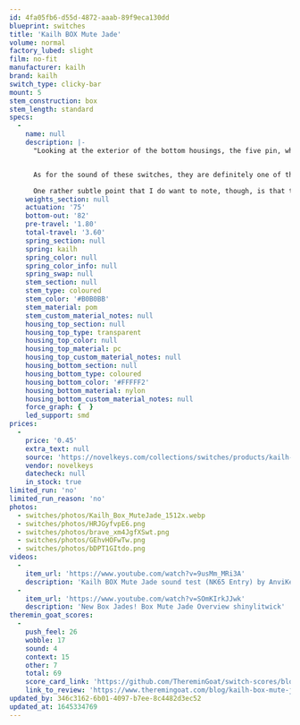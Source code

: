 ```yaml
---
id: 4fa05fb6-d55d-4872-aaab-89f9eca130dd
blueprint: switches
title: 'Kailh BOX Mute Jade'
volume: normal
factory_lubed: slight
film: no-fit
manufacturer: kailh
brand: kailh
switch_type: clicky-bar
mount: 5
stem_construction: box
stem_length: standard
specs:
  -
    name: null
    description: |-
      "Looking at the exterior of the bottom housings, the five pin, white-opaque housings have a few slight deviations from normally expected switch designs. The first, and much more subtle point which I want to note is that the stem central pole region appears to be not only significantly thicker in diameter than other MX style switches, but much more flat and shorter as well. Relative to other iterations of Box switches both new and old alike, it’s also worth noting that this region is strangely completely covered whereas some older generations had intentional holes in bottom of the central pole region. Next to this is what appears to be a thickened bottoming out pad which sits directly underneath that of the activating lever in the Box mechanism of the bottom housing. This padded region does also appear to shorten the extra stage of material around the left most PCB pin, which is traditionally similar in size to that of the right most one. The final detail worth noting here is the pair of mold markings on the bottom housings. On the left-hand side there is a single number mold marking facing inwards and on the right-hand side there is a number and letter code facing externally, assumedly used in marking molds or machines used to make the bottom housings.


      As for the sound of these switches, they are definitely one of the more unique sounds to have came from a switch that is marketed as ‘clicky’ by name and design. To a surprising degree, the muting bar mechanism actually does significantly alter the sound of these switches from a traditionally sharp, high pitched, and singular piercing noise notable of Box Jade switches to that of a much more subdued, scratchy, and flatter sound matching that of the push feel description above. Broadly speaking, these don’t sound all that much different from an average performing tactile switch with slightly underperforming factory lube, though the sound is much more ‘distilled’ and clear here given that the mechanism making the sound is open to the outside of the switch rather than being fully internally located like in a tactile bump of a traditional, MX style switch. While I have previously described aggressively long-pole switches like Moyu Blacks as “tactiles for clicky fans”, the Box Mute Jades sound like clicky switches for tactile fans.

      One rather subtle point that I do want to note, though, is that there is a pretty noticeable spread in sound of these switches across the batch that I received from Novelkeys. While the vast majority have a sound in the significantly dulled range that I described above in the previous paragraph, approximately 20-30% of the switches in my batch actually had a bit sharper of a sound to them even through the dampening. These switches with issues, though, interestingly sounded much more reminiscent of that of actual Box Jade switches, carrying slightly sharper and higher pitched tones. With even these slightly sharper variants having their own range in sharpness as well, it does point to perhaps some systemic manufacturing issues leading to a pretty wide degree of variability in the Mute Box Jade switches. As funny as it may be, though, to some degree I actually personally prefer these minority ‘variant’ switches a bit more as they sound much more like what I would think of as a “muted Jade” switch than what appears to be the actual intended product." - [Theremingoat](https://www.theremingoat.com/blog/kailh-box-mute-jade-switch-review)
    weights_section: null
    actuation: '75'
    bottom-out: '82'
    pre-travel: '1.80'
    total-travel: '3.60'
    spring_section: null
    spring: kailh
    spring_color: null
    spring_color_info: null
    spring_swap: null
    stem_section: null
    stem_type: coloured
    stem_color: '#B0B0BB'
    stem_material: pom
    stem_custom_material_notes: null
    housing_top_section: null
    housing_top_type: transparent
    housing_top_color: null
    housing_top_material: pc
    housing_top_custom_material_notes: null
    housing_bottom_section: null
    housing_bottom_type: coloured
    housing_bottom_color: '#FFFFF2'
    housing_bottom_material: nylon
    housing_bottom_custom_material_notes: null
    force_graph: {  }
    led_support: smd
prices:
  -
    price: '0.45'
    extra_text: null
    source: 'https://novelkeys.com/collections/switches/products/kailh-box-switches?variant=41869263372455'
    vendor: novelkeys
    datecheck: null
    in_stock: true
limited_run: 'no'
limited_run_reason: 'no'
photos:
  - switches/photos/Kailh_Box_MuteJade_1512x.webp
  - switches/photos/HRJGyfvpE6.png
  - switches/photos/brave_xm4JgfXSwt.png
  - switches/photos/GEhvHOFwTw.png
  - switches/photos/bDPT1GItdo.png
videos:
  -
    item_url: 'https://www.youtube.com/watch?v=9usMm_MRi3A'
    description: 'Kailh BOX Mute Jade sound test (NK65 Entry) by AnviKeys'
  -
    item_url: 'https://www.youtube.com/watch?v=SOmKIrkJJwk'
    description: 'New Box Jades! Box Mute Jade Overview shinylitwick'
theremin_goat_scores:
  -
    push_feel: 26
    wobble: 17
    sound: 4
    context: 15
    other: 7
    total: 69
    score_card_link: 'https://github.com/ThereminGoat/switch-scores/blob/master/Kailh%20Box%20Mute%20Jade.pdf'
    link_to_review: 'https://www.theremingoat.com/blog/kailh-box-mute-jade-switch-review'
updated_by: 346c3162-6b01-4097-b7ee-8c4482d3ec52
updated_at: 1645334769
---
```

